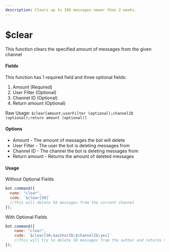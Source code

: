 ```yaml
---
description: Clears up to 100 messages newer than 2 weeks.
---
```


# $clear

This function clears the specified amount of messages from the given channel

#### Fields

This function has 1 required field and three optional fields:

1. Amount \(Required\)
2. User Filter \(Optional\)
3. Channel ID \(Optional\)
4. Return amount \(Optional\)

Raw Usage: `$clear[amount;userFilter (optional);channelID (optional);return amount (optional)]`

#### Options

* Amount - The amount of messages the bot will delete
* User Filter - The user the bot is deleting messages from
* Channel ID - The channel the bot is deleting messages from
* Return amount - Returns the amount of deleted messages

#### Usage

Without Optional Fields

```javascript
bot.command({
  name: "clear",
  code: `$clear[50]`
  //This will delete 50 messages from the current channel
});
```

With Optional Fields

```javascript
bot.command({
    name: "clear",
    code: `$clear[50;$authorID;$channelID;yes]`
    //This will try to delete 50 messages from the author and returns the amount of exactly delted messages.
});
```


